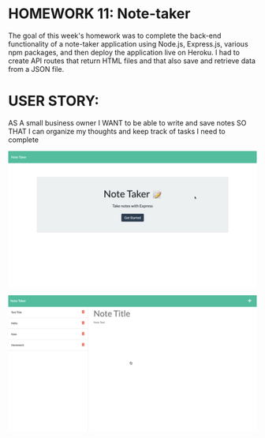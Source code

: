 # HOMEWORK 11: Note-taker

The goal of this week's homework was to complete the back-end functionality of a note-taker application using Node.js, Express.js, various npm packages, and then deploy the application live on Heroku. I had to create API routes that return HTML files and that also save and retrieve data from a JSON file. 

# USER STORY:

AS A small business owner
I WANT to be able to write and save notes
SO THAT I can organize my thoughts and keep track of tasks I need to complete

![](images/homepage.jpeg)

![](images/note.jpeg)




